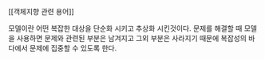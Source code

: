 [[객체지향 관련 용어]]

모델이란 어떤 복잡한 대상을 단순화 시키고 추상화 시킨것이다.
문제를 해결할 때 모델을 사용하면 문제와 관련된 부분은 남겨지고 그외 부분은 사라지기 때문에 복잡성의 바다에서 문제에 집중할 수 있도록 한다.